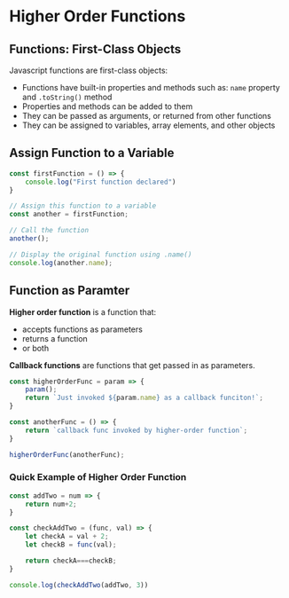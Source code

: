 # Higher Order Functions

## Functions: First-Class Objects
Javascript functions are first-class objects: 
- Functions have built-in properties and methods such as: `name` property and `.toString()` method
- Properties and methods can be added to them
- They can be passed as arguments, or returned from other functions
- They can be assigned to variables, array elements, and other objects

## Assign Function to a Variable
```javascript
const firstFunction = () => {
    console.log("First function declared")
}

// Assign this function to a variable
const another = firstFunction;

// Call the function
another();

// Display the original function using .name()
console.log(another.name);
```

## Function as Paramter
**Higher order function** is a function that: 
- accepts functions as parameters
- returns a function
- or both

**Callback functions** are functions that get passed in as parameters.

```javascript
const higherOrderFunc = param => {
    param();
    return `Just invoked ${param.name} as a callback funciton!`;
}

const anotherFunc = () => {
    return `callback func invoked by higher-order function`;
}

higherOrderFunc(anotherFunc);
```

### Quick Example of Higher Order Function
```javascript
const addTwo = num => {
    return num+2;
}

const checkAddTwo = (func, val) => {
    let checkA = val + 2;
    let checkB = func(val);

    return checkA===checkB;
}

console.log(checkAddTwo(addTwo, 3))
```
